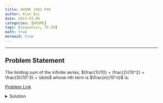 ```yaml
---
title: AHSME 1962 P40    
author: Alan_Bui    
date: 2023-03-08
categories: [AHSME]
tags: [sequences, TO DO]
math: true    
mermaid: true  
---
```


---
## Problem Statement

The limiting sum of the infinite series, $\frac{1}{10} + \frac{2}{10^2} + \frac{3}{10^3} + \dots$ whose $n$th term is $\frac{n}{10^n}$ is:

[Problem Link](https://artofproblemsolving.com/wiki/index.php/1962_AHSME_Problems/Problem_40)

<details>
<summary> Solution </summary>

</details>

